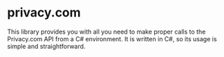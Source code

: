 # privacy.com
This library provides you with all you need to make proper calls to the Privacy.com API from a C# environment. 
It is written in C#, so its usage is simple and straightforward.
